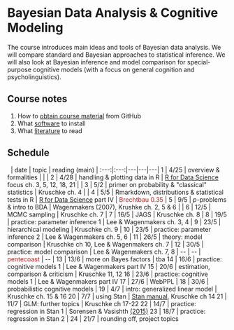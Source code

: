 # Bayesian Data Analysis & Cognitive Modeling

The course introduces main ideas and tools of Bayesian data analysis. We will compare standard and Bayesian approaches to statistical inference. We will also look at Bayesian inference and model comparison for special-purpose cognitive models (with a focus on general cognition and psycholinguistics).

## Course notes

1. How to [obtain course material](notes/01_github.md) from GitHub
2. What [software](notes/02_software.md) to install
3. What [literature](notes/03_literature.md) to read



## Schedule

&nbsp; | date | topic | reading (main) | 
:---:|:---:|---|---|---|
1 | 4/25 | overview & formalities |  | |
2 | 4/28 | handling & plotting data in R | [R for Data Science](http://r4ds.had.co.nz) focus ch. 3, 5, 12, 18, 21 | |
3 | 5/2 | primer on probability & "classical" statistics | Kruschke ch. 4 | |
4 | 5/5 | Rmarkdown, distributions & statistical tests in R | [R for Data Science](http://r4ds.had.co.nz) part IV | <span style = "color:firebrick">Brechtbau 0.35</span> |
5 | 9/5 | *p*-problems & intro to BDA | Wagenmakers (2007), Krushke ch. 2, 5 & 6 |  |
6 | 12/5 | MCMC sampling | Kruschke ch. 7 | 
7 | 16/5 | JAGS | Kruschke ch. 8 | 
8 | 19/5 | practice: parameter inference 1 | Lee & Wagenmakers ch. 3, 4 | 
9 | 23/5 | hierarchical modeling | Kruschke ch. 9 | 
10 | 23/5 | practice: parameter inference 2 | Lee & Wagenmakers ch. 5, 6 | 
11 | 26/5 | theory: model comparison | Kruschke ch 10, Lee & Wagenmakers ch. 7  | 
12 | 30/5 | practice: model comparison | Lee & Wagenmakers ch. 7, 8  | 
-- | -- | <span style = "color:firebrick">pentecoast</span> | --  | 
13 | 13/6 | more on Bayes factors | tba
14 | 16/6 | practice: cognitive models 1 | Lee & Wagenmakers part IV
15 | 20/6 | estimation, comparison & criticism | Kruschke 11, 12
16 | 23/6 | practice: cognitive models 1 | Lee & Wagenmakers part IV
17 | 27/6 | WebPPL | 
18 | 30/6 | probabilistic cognitive models | 
19 | 4/7 | intro: generalized linear model | Kruschke ch. 15 & 16
20 | 7/7 | using Stan | [Stan manual](http://mc-stan.org/documentation/), Kruschke ch 14
21 | 11/7 | GLM: further topics | Kruschke ch 17-22
22 | 14/7 | practice: regression in Stan 1 | Sorensen & Vasishth [(2015)](https://arxiv.org/abs/1506.06201)
23 | 18/7 | practice: regression in Stan 2 |
24 | 21/7 | rounding off, project topics

